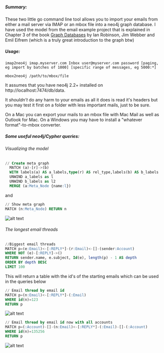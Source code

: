 ##### Summary:

These two little go command line tool allows you to import your emails from either a mail server via IMAP or an mbox file into a neo4j graph database. I have used the model from the email example project that is explained in Chapter 3 of the book [Graph Databases](http://graphdatabases.com/) by Ian Robinson, Jim Webber and Emil Eifrem (which is a truly great introduction to the graph btw)

##### Usage:
```shell
imap2neo4j imap.myserver.com Inbox user@myserver.com password [paging, eg import by batches of 1000] [specific range of messages, eg 5000:*]
```
```shell
mbox2neo4j /path/to/mbox/file
```

It assumes that you have neo4j 2.2+ installed on http://localhost:7474/db/data.

It *shouldn't* do any harm to your emails as all it does is read it's headers but you may test it first on a folder with less important mails, just to be sure.

On a Mac you can export your mails to an mbox file with Mac Mail as well as Outlook for Mac. On a Windows you may have to install a "whatever format"-to-mbox converter.

##### Some useful neo4j/Cypher queries:

###### Visualizing the model
```sql
// Create meta graph  
  MATCH (a)-[r]->(b)   
  WITH labels(a) AS a_labels,type(r) AS rel_type,labels(b) AS b_labels   
  UNWIND a_labels as l   
  UNWIND b_labels as l2   
  MERGE (a:Meta_Node {name:l})   
```
and
```sql
// Show meta graph 
MATCH (n:Meta_Node) RETURN n
```
![alt text](https://github.com/tolomaus/email2neo4j/blob/master/images/model.png "model")

###### The longest email threads
```sql
//Biggest email threads
MATCH p=(e:Email)<-[:REPLY*]-(r:Email)<-[]-(sender:Account)
WHERE NOT (e)-[:REPLY]->()
RETURN sender.name, e.subject, Id(e), length(p) - 1 AS depth
ORDER BY depth DESC
LIMIT 100
```
This will return a table with the id's of the starting emails which can be used in the queries below

```sql
// Email thread by email id
MATCH p=(n:Email)<-[:REPLY*]-(:Email)
WHERE id(n)=123
RETURN p
```
![alt text](https://github.com/tolomaus/email2neo4j/blob/master/images/emailthread.png "Email thread")

```sql
// Email thread by email id now with all accounts
MATCH p=(:Account)-[]-(n:Email)<-[:REPLY*]-(:Email)-[]-(:Account)
WHERE id(n)=135256
RETURN p
```
![alt text](https://github.com/tolomaus/email2neo4j/blob/master/images/emailthreadwithaccounts.png "Email thread with accounts")

